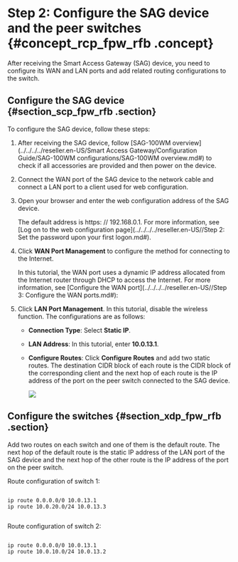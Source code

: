 # Step 2: Configure the SAG device and the peer switches {#concept_rcp_fpw_rfb .concept}

After receiving the Smart Access Gateway \(SAG\) device, you need to configure its WAN and LAN ports and add related routing configurations to the switch.

## Configure the SAG device {#section_scp_fpw_rfb .section}

To configure the SAG device, follow these steps:

1.  After receiving the SAG device, follow [SAG-100WM overview](../../../../reseller.en-US/Smart Access Gateway/Configuration Guide/SAG-100WM configurations/SAG-100WM overview.md#) to check if all accessories are provided and then power on the device.
2.  Connect the WAN port of the SAG device to the network cable and connect a LAN port to a client used for web configuration.
3.  Open your browser and enter the web configuration address of the SAG device.

    The default address is https: // 192.168.0.1. For more information, see [Log on to the web configuration page](../../../../reseller.en-US//Step 2: Set the password upon your first logon.md#).

4.  Click **WAN Port Management** to configure the method for connecting to the Internet.

    In this tutorial, the WAN port uses a dynamic IP address allocated from the Internet router through DHCP to access the Internet. For more information, see [Configure the WAN port](../../../../reseller.en-US//Step 3: Configure the WAN ports.md#):

5.  Click **LAN Port Management**. In this tutorial, disable the wireless function. The configurations are as follows:
    -   **Connection Type**: Select **Static IP**.
    -   **LAN Address**: In this tutorial, enter **10.0.13.1**.
    -   **Configure Routes**: Click **Configure Routes** and add two static routes. The destination CIDR block of each route is the CIDR block of the corresponding client and the next hop of each route is the IP address of the port on the peer switch connected to the SAG device.

        ![](http://static-aliyun-doc.oss-cn-hangzhou.aliyuncs.com/assets/img/60912/156571420930635_en-US.png)


## Configure the switches {#section_xdp_fpw_rfb .section}

Add two routes on each switch and one of them is the default route. The next hop of the default route is the static IP address of the LAN port of the SAG device and the next hop of the other route is the IP address of the port on the peer switch.

Route configuration of switch 1:

``` {#codeblock_qgq_jlr_6mh}

ip route 0.0.0.0/0 10.0.13.1
ip route 10.0.20.0/24 10.0.13.3
				
```

Route configuration of switch 2:

``` {#codeblock_g6u_gru_v4y}

ip route 0.0.0.0/0 10.0.13.1
ip route 10.0.10.0/24 10.0.13.2
				
```

